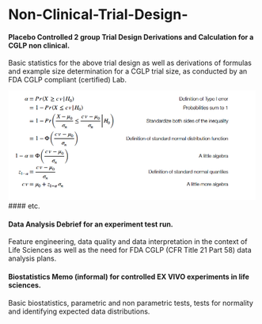 # Non-Clinical-Trial-Design-

#### Placebo Controlled 2 group Trial Design Derivations and Calculation for a CGLP non clinical. 
Basic statistics for the above trial design as well as derivations of formulas and example size determination for a CGLP trial size, as conducted by an FDA CGLP compliant (certified) Lab. 

<img src="https://github.com/wkww/Non-Clinical-Trial-Design-/blob/master/assets/2.png" width="500">
#### etc.


#### Data Analysis Debrief for an experiment test run. 
Feature engineering, data quality and data interpretation in the context of Life Sciences as well as the need for FDA CGLP (CFR Title 21 Part 58) data analysis plans. 

#### Biostatistics Memo (informal) for controlled EX VIVO experiments in life sciences. 
Basic biostatistics, parametric and non parametric tests, tests for normality and identifying expected data distributions. 
